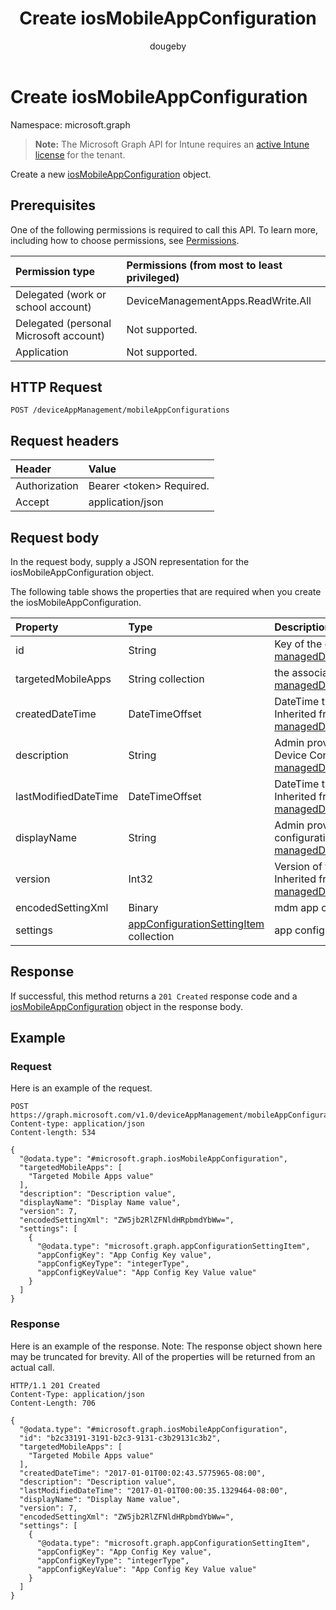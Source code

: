 ﻿---
title: "Create iosMobileAppConfiguration"
description: "Create a new iosMobileAppConfiguration object."
author: "dougeby"
localization_priority: Normal
ms.prod: "intune"
doc_type: apiPageType
---

# Create iosMobileAppConfiguration

Namespace: microsoft.graph

> **Note:** The Microsoft Graph API for Intune requires an [active Intune license](https://go.microsoft.com/fwlink/?linkid=839381) for the tenant.

Create a new [iosMobileAppConfiguration](../resources/intune-apps-iosmobileappconfiguration.md) object.

## Prerequisites

One of the following permissions is required to call this API. To learn more, including how to choose permissions, see [Permissions](/graph/permissions-reference).

| Permission type                        | Permissions (from most to least privileged) |
| :------------------------------------- | :------------------------------------------ |
| Delegated (work or school account)     | DeviceManagementApps.ReadWrite.All          |
| Delegated (personal Microsoft account) | Not supported.                              |
| Application                            | Not supported.                              |

## HTTP Request

<!-- {
  "blockType": "ignored"
}
-->

```http
POST /deviceAppManagement/mobileAppConfigurations
```

## Request headers

| Header        | Value                          |
| :------------ | :----------------------------- |
| Authorization | Bearer &lt;token&gt; Required. |
| Accept        | application/json               |

## Request body

In the request body, supply a JSON representation for the iosMobileAppConfiguration object.

The following table shows the properties that are required when you create the iosMobileAppConfiguration.

| Property             | Type                                                                                              | Description                                                                                                                                                                   |
| :------------------- | :------------------------------------------------------------------------------------------------ | :---------------------------------------------------------------------------------------------------------------------------------------------------------------------------- |
| id                   | String                                                                                            | Key of the entity. Inherited from [managedDeviceMobileAppConfiguration](../resources/intune-apps-manageddevicemobileappconfiguration.md)                                      |
| targetedMobileApps   | String collection                                                                                 | the associated app. Inherited from [managedDeviceMobileAppConfiguration](../resources/intune-apps-manageddevicemobileappconfiguration.md)                                     |
| createdDateTime      | DateTimeOffset                                                                                    | DateTime the object was created. Inherited from [managedDeviceMobileAppConfiguration](../resources/intune-apps-manageddevicemobileappconfiguration.md)                        |
| description          | String                                                                                            | Admin provided description of the Device Configuration. Inherited from [managedDeviceMobileAppConfiguration](../resources/intune-apps-manageddevicemobileappconfiguration.md) |
| lastModifiedDateTime | DateTimeOffset                                                                                    | DateTime the object was last modified. Inherited from [managedDeviceMobileAppConfiguration](../resources/intune-apps-manageddevicemobileappconfiguration.md)                  |
| displayName          | String                                                                                            | Admin provided name of the device configuration. Inherited from [managedDeviceMobileAppConfiguration](../resources/intune-apps-manageddevicemobileappconfiguration.md)        |
| version              | Int32                                                                                             | Version of the device configuration. Inherited from [managedDeviceMobileAppConfiguration](../resources/intune-apps-manageddevicemobileappconfiguration.md)                    |
| encodedSettingXml    | Binary                                                                                            | mdm app configuration Base64 binary.                                                                                                                                          |
| settings             | [appConfigurationSettingItem](../resources/intune-apps-appconfigurationsettingitem.md) collection | app configuration setting items.                                                                                                                                              |

## Response

If successful, this method returns a `201 Created` response code and a [iosMobileAppConfiguration](../resources/intune-apps-iosmobileappconfiguration.md) object in the response body.

## Example

### Request

Here is an example of the request.

```http
POST https://graph.microsoft.com/v1.0/deviceAppManagement/mobileAppConfigurations
Content-type: application/json
Content-length: 534

{
  "@odata.type": "#microsoft.graph.iosMobileAppConfiguration",
  "targetedMobileApps": [
    "Targeted Mobile Apps value"
  ],
  "description": "Description value",
  "displayName": "Display Name value",
  "version": 7,
  "encodedSettingXml": "ZW5jb2RlZFNldHRpbmdYbWw=",
  "settings": [
    {
      "@odata.type": "microsoft.graph.appConfigurationSettingItem",
      "appConfigKey": "App Config Key value",
      "appConfigKeyType": "integerType",
      "appConfigKeyValue": "App Config Key Value value"
    }
  ]
}
```

### Response

Here is an example of the response. Note: The response object shown here may be truncated for brevity. All of the properties will be returned from an actual call.

```http
HTTP/1.1 201 Created
Content-Type: application/json
Content-Length: 706

{
  "@odata.type": "#microsoft.graph.iosMobileAppConfiguration",
  "id": "b2c33191-3191-b2c3-9131-c3b29131c3b2",
  "targetedMobileApps": [
    "Targeted Mobile Apps value"
  ],
  "createdDateTime": "2017-01-01T00:02:43.5775965-08:00",
  "description": "Description value",
  "lastModifiedDateTime": "2017-01-01T00:00:35.1329464-08:00",
  "displayName": "Display Name value",
  "version": 7,
  "encodedSettingXml": "ZW5jb2RlZFNldHRpbmdYbWw=",
  "settings": [
    {
      "@odata.type": "microsoft.graph.appConfigurationSettingItem",
      "appConfigKey": "App Config Key value",
      "appConfigKeyType": "integerType",
      "appConfigKeyValue": "App Config Key Value value"
    }
  ]
}
```
